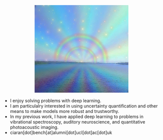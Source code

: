 <div align="center">
  <img src="readme.jpg" width="300">
</div>

<ul>
<li>I enjoy solving problems with deep learning.</li>
<li>I am particulalry interested in using uncertainty quantification and other means to make models more robust and trustworthy.</li>
<li>In my previous work, I have applied deep learning to problems in vibrational spectroscopy, auditory neuroscience, and quantitative photoacoustic imaging.</li>
<li>ciaran[dot]bench[at]alumni[dot]ucl[dot]ac[dot]uk</li>
</ul>



